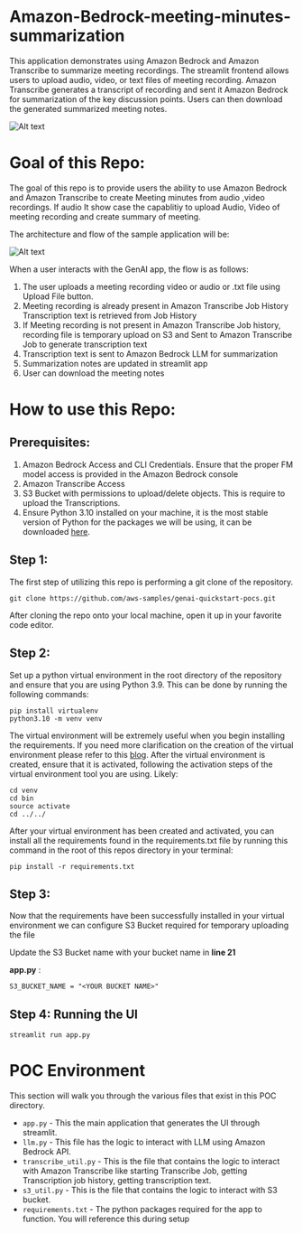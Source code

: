 # Amazon-Bedrock-meeting-minutes-summarization

This application demonstrates using Amazon Bedrock and Amazon Transcribe to summarize meeting recordings. The streamlit frontend allows users to upload audio, video, or text files of meeting recording. Amazon Transcribe generates a transcript of recording and sent it Amazon Bedrock for summarization of the key discussion points. Users can then download the  generated summarized meeting notes.

![Alt text](images/demo.gif)

# **Goal of this Repo:**

The goal of this repo is to provide users the ability to use Amazon Bedrock and Amazon Transcribe to create Meeting minutes from audio ,video recordings. If audio 
It show case the capablitiy to upload Audio, Video of meeting recording and create summary of meeting.

The architecture and flow of the sample application will be:

![Alt text](images/architecture.PNG "POC Architecture")

When a user interacts with the GenAI app, the flow is as follows:

1. The user uploads a meeting recording video or audio or .txt file using Upload File button.
2. Meeting recording is already present in Amazon Transcribe Job History Transcription text is retrieved from Job History
3. If Meeting recording is not present in Amazon Transcribe Job history, recording file is temporary upload on S3 and Sent to Amazon Transcribe Job to generate transcription text 
4. Transcription text is sent to Amazon Bedrock LLM for summarization
5. Summarization notes are updated in streamlit app
6. User can download the meeting notes


# How to use this Repo:

## Prerequisites:

1. Amazon Bedrock Access and CLI Credentials. Ensure that the proper FM model access is provided in the Amazon Bedrock console
2. Amazon Transcribe Access
3. S3 Bucket with permissions to upload/delete objects. This is require to upload the Transcriptions.
4. Ensure Python 3.10 installed on your machine, it is the most stable version of Python for the packages we will be using, it can be downloaded [here](https://www.python.org/downloads/release/python-3911/).

## Step 1:

The first step of utilizing this repo is performing a git clone of the repository.

```
git clone https://github.com/aws-samples/genai-quickstart-pocs.git
```

After cloning the repo onto your local machine, open it up in your favorite code editor. 
## Step 2:

Set up a python virtual environment in the root directory of the repository and ensure that you are using Python 3.9. This can be done by running the following commands:

```
pip install virtualenv
python3.10 -m venv venv
```

The virtual environment will be extremely useful when you begin installing the requirements. If you need more clarification on the creation of the virtual environment please refer to this [blog](https://www.freecodecamp.org/news/how-to-setup-virtual-environments-in-python/).
After the virtual environment is created, ensure that it is activated, following the activation steps of the virtual environment tool you are using. Likely:

```
cd venv
cd bin
source activate
cd ../../
```

After your virtual environment has been created and activated, you can install all the requirements found in the requirements.txt file by running this command in the root of this repos directory in your terminal:

```
pip install -r requirements.txt
```

## Step 3:

Now that the requirements have been successfully installed in your virtual environment we can configure S3 Bucket required for temporary uploading the file

Update the S3 Bucket name with your bucket name in **line 21**

**app.py** :
```
S3_BUCKET_NAME = "<YOUR BUCKET NAME>"
```


## Step 4: **Running the UI**
```
streamlit run app.py
```

# POC Environment
This section will walk you through the various files that exist in this POC directory.

* `app.py` - This the main application that generates the UI through streamlit.
* `llm.py` - This file has the logic to interact with LLM using Amazon Bedrock API. 
* `transcribe_util.py` - This is the file that contains the logic to interact with Amazon Transcribe like starting Transcribe Job, getting Transcription job history, getting transcription text.
* `s3_util.py` - This is the file that contains the logic to interact with S3 bucket.
* `requirements.txt` - The python packages required for the app to function. You will reference this during setup
 

